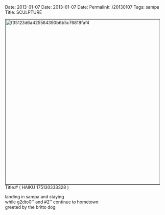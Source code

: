 Date: 2013-01-07
Date: 2013-01-07
Date: 
Permalink: /20130107
Tags: sampa
Title: SCULPTURE
  
<p><img src="https://objects.hbvu.su/blotpix/2013/01/07.jpeg" width=540 height=540 alt="f35123d6a425584390b6b5c76818faf4" border=1>
Title:# ( HAIKU 175130333328 )  
  
landing in sampa and staying  
while g2dto0™ and #2™ continue to hometown  
greeted by the britto dog  
